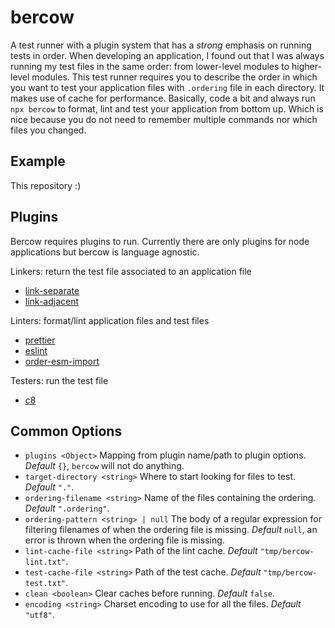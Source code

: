 # bercow

A test runner with a plugin system that has a *strong* emphasis on running tests in order. When developing an application, I found out that I was always running my test files in the same order: from lower-level modules to higher-level modules. This test runner requires you to describe the order in which you want to test your application files with `.ordering` file in each directory. It makes use of cache for performance. Basically, code a bit and always run `npx bercow` to format, lint and test your application from bottom up. Which is nice because you do not need to remember multiple commands nor which files you changed.

## Example

This repository :)

## Plugins

Bercow requires plugins to run. Currently there are only plugins for node applications but bercow is language agnostic.

Linkers: return the test file associated to an application file
- [link-separate](packages/link-separate)
- [link-adjacent](packages/link-adjacent)

Linters: format/lint application files and test files
- [prettier](packages/prettier)
- [eslint](packages/eslint)
- [order-esm-import](packages/order-esm-import)

Testers: run the test file
- [c8](packages/c8)

## Common Options

* `plugins <Object>` Mapping from plugin name/path to plugin options. *Default* `{}`, `bercow` will not do anything.
* `target-directory <string>` Where to start looking for files to test. *Default* `"."`.
* `ordering-filename <string>` Name of the files containing the ordering. *Default* `".ordering"`.
* `ordering-pattern <string> | null` The body of a regular expression for filtering filenames of when the ordering file is missing. *Default* `null`, an error is thrown when the ordering file is missing.
* `lint-cache-file <string>` Path of the lint cache. *Default* `"tmp/bercow-lint.txt"`.
* `test-cache-file <string>` Path of the test cache. *Default* `"tmp/bercow-test.txt"`.
* `clean <boolean>` Clear caches before running. *Default* `false`.
* `encoding <string>` Charset encoding to use for all the files. *Default* `"utf8"`.

<!--

## Plugins

* `plugin = await (await import("plugin")).default(options, home)`
  * `options <any>` The plugin's options
  * `home <string>` The path of the configuration file

* `plugin`
  * `link(path, infos)`
    * `path <string>` The current file.
    * `infos <Infos>`
  * `lint(file, infos)`
    * `file <File>`
    * `infos <Infos>`
  * `plugin.test(files, infos)`
    * `files <File[]>`
    * `infos <Infos>`

* `File`
  * `path <string>`
  * `content <string>`

* `Infos`
  * `ordering <string[]>` The entire file ordering of the application.
  * `index <number>` The current position in the file ordering.
  * `logTitle(title)` Log a blue title.
  * `logSubtitle(subtitle)` Log an indented blue title.
  * `logParagraph(paragraph)` Log a gray out paragraph.

-->
